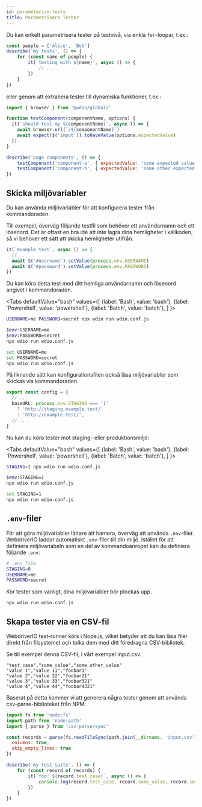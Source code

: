 ```yaml
---
id: parameterize-tests
title: Parametrisera Tester
---
```


Du kan enkelt parametrisera tester på testnivå, via enkla `for`-loopar, t.ex.:

```ts title=example.spec.js
const people = ['Alice', 'Bob']
describe('my tests', () => {
    for (const name of people) {
        it(`testing with ${name}`, async () => {
            // ...
        })
    }
})
```

eller genom att extrahera tester till dynamiska funktioner, t.ex.:

```js title=dynamic.spec.js
import { browser } from '@wdio/globals'

function testComponent(componentName, options) {
  it(`should test my ${componentName}`, async () => {
    await browser.url(`/${componentName}`)
    await expect($('input')).toHaveValue(options.expectedValue)
  })
}

describe('page components', () => {
    testComponent('component-a', { expectedValue: 'some expected value' })
    testComponent('component-b', { expectedValue: 'some other expected value' })
})
```

## Skicka miljövariabler

Du kan använda miljövariabler för att konfigurera tester från kommandoraden.

Till exempel, överväg följande testfil som behöver ett användarnamn och ett lösenord. Det är oftast en bra idé att inte lagra dina hemligheter i källkoden, så vi behöver ett sätt att skicka hemligheter utifrån.

```ts title=example.spec.ts
it(`example test`, async () => {
  // ...
  await $('#username').setValue(process.env.USERNAME)
  await $('#password').setValue(process.env.PASSWORD)
})
```

Du kan köra detta test med ditt hemliga användarnamn och lösenord angivet i kommandoraden.

<Tabs
  defaultValue="bash"
  values={[
    {label: 'Bash', value: 'bash'},
    {label: 'Powershell', value: 'powershell'},
    {label: 'Batch', value: 'batch'},
  ]
}>
<TabItem value="bash">

```sh
USERNAME=me PASSWORD=secret npx wdio run wdio.conf.js
```

</TabItem>
<TabItem value="powershell">

```sh
$env:USERNAME=me
$env:PASSWORD=secret
npx wdio run wdio.conf.js
```

</TabItem>
<TabItem value="batch">

```sh
set USERNAME=me
set PASSWORD=secret
npx wdio run wdio.conf.js
```

</TabItem>
</Tabs>

På liknande sätt kan konfigurationsfilen också läsa miljövariabler som skickas via kommandoraden.

```ts title=wdio.config.js
export const config = {
  // ...
  baseURL: process.env.STAGING === '1'
    ? 'http://staging.example.test/'
    : 'http://example.test/',
  // ...
}
```

Nu kan du köra tester mot staging- eller produktionsmiljö:

<Tabs
  defaultValue="bash"
  values={[
    {label: 'Bash', value: 'bash'},
    {label: 'Powershell', value: 'powershell'},
    {label: 'Batch', value: 'batch'},
  ]
}>
<TabItem value="bash">

```sh
STAGING=1 npx wdio run wdio.conf.js
```

</TabItem>
<TabItem value="powershell">

```sh
$env:STAGING=1
npx wdio run wdio.conf.js
```

</TabItem>
<TabItem value="batch">

```sh
set STAGING=1
npx wdio run wdio.conf.js
```

</TabItem>
</Tabs>

## `.env`-filer

För att göra miljövariabler lättare att hantera, överväg att använda `.env`-filer. WebdriverIO laddar automatiskt `.env`-filer till din miljö. Istället för att definiera miljövariabeln som en del av kommandoanropet kan du definiera följande `.env`:

```bash title=".env"
# .env file
STAGING=0
USERNAME=me
PASSWORD=secret
```

Kör tester som vanligt, dina miljövariabler bör plockas upp.

```sh
npx wdio run wdio.conf.js
```

## Skapa tester via en CSV-fil

WebdriverIO test-runner körs i Node.js, vilket betyder att du kan läsa filer direkt från filsystemet och tolka dem med ditt föredragna CSV-bibliotek.

Se till exempel denna CSV-fil, i vårt exempel input.csv:

```csv
"test_case","some_value","some_other_value"
"value 1","value 11","foobar1"
"value 2","value 22","foobar21"
"value 3","value 33","foobar321"
"value 4","value 44","foobar4321"
```

Baserat på detta kommer vi att generera några tester genom att använda csv-parse-biblioteket från NPM:

```js title=test.spec.ts
import fs from 'node:fs'
import path from 'node:path'
import { parse } from 'csv-parse/sync'

const records = parse(fs.readFileSync(path.join(__dirname, 'input.csv')), {
  columns: true,
  skip_empty_lines: true
})

describe('my test suite', () => {
    for (const record of records) {
        it(`foo: ${record.test_case}`, async () => {
            console.log(record.test_case, record.some_value, record.some_other_value)
        })
    }
})
```